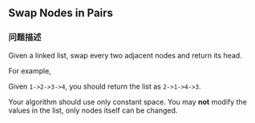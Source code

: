 ## Swap Nodes in Pairs  
### 问题描述

Given a linked list, swap every two adjacent nodes and return its head.



For example,<br />
Given `1->2->3->4`, you should return the list as `2->1->4->3`.



Your algorithm should use only constant space. You may **not** modify the values in the list, only nodes itself can be changed.

